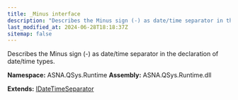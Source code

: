 ```yaml
---
title: _Minus interface
description: "Describes the Minus sign (-) as date/time separator in the declaration of date/time types. "
last_modified_at: 2024-06-28T18:18:37Z
sitemap: false
---
```


Describes the Minus sign (-) as date/time separator in the declaration of date/time types.

**Namespace:** ASNA.QSys.Runtime
**Assembly:** ASNA.QSys.Runtime.dll

**Extends:** [IDateTimeSeparator](/reference/runtime/qsys-runtime/i-date-time-separator.html)
<br>
<br>
